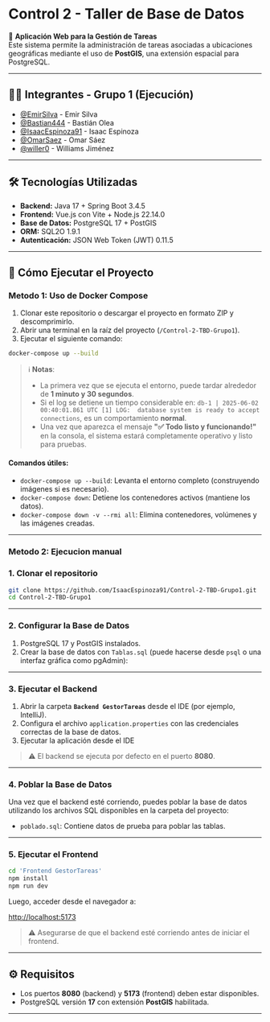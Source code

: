 # Control 2 - Taller de Base de Datos

📌 **Aplicación Web para la Gestión de Tareas**  
Este sistema permite la administración de tareas asociadas a ubicaciones geográficas mediante el uso de **PostGIS**, una extensión espacial para PostgreSQL.

---

## 👨‍💻 Integrantes - Grupo 1 (Ejecución)

- [@EmirSilva](https://github.com/EmirSilva) - Emir Silva  
- [@Bastian444](https://github.com/Bastian444) - Bastián Olea  
- [@IsaacEspinoza91](https://github.com/IsaacEspinoza91) - Isaac Espinoza  
- [@OmarSaez](https://github.com/OmarSaez) - Omar Sáez  
- [@willer0](https://github.com/willer0) - Williams Jiménez  

---

## 🛠️ Tecnologías Utilizadas

- **Backend:** Java 17 + Spring Boot 3.4.5  
- **Frontend:** Vue.js con Vite + Node.js 22.14.0  
- **Base de Datos:** PostgreSQL 17 + PostGIS  
- **ORM:** SQL2O 1.9.1  
- **Autenticación:** JSON Web Token (JWT) 0.11.5  

---

## 🚀 Cómo Ejecutar el Proyecto

### Metodo 1: Uso de Docker Compose

1. Clonar este repositorio o descargar el proyecto en formato ZIP y descomprimirlo.
2. Abrir una terminal en la raíz del proyecto (`/Control-2-TBD-Grupo1`).
3. Ejecutar el siguiente comando:

```bash
docker-compose up --build
```

> ℹ️ **Notas**:
>
> * La primera vez que se ejecuta el entorno, puede tardar alrededor de **1 minuto y 30 segundos**.
> * Si el log se detiene un tiempo considerable en:
>   `db-1 | 2025-06-02 00:40:01.861 UTC [1] LOG:  database system is ready to accept connections`, es un comportamiento **normal**.
> * Una vez que aparezca el mensaje **"✅ Todo listo y funcionando!"** en la consola, el sistema estará completamente operativo y listo para pruebas.

#### Comandos útiles:

* `docker-compose up --build`: Levanta el entorno completo (construyendo imágenes si es necesario).
* `docker-compose down`: Detiene los contenedores activos (mantiene los datos).
* `docker-compose down -v --rmi all`: Elimina contenedores, volúmenes y las imágenes creadas.

---

### Metodo 2: Ejecucion manual

### 1. Clonar el repositorio

```bash
git clone https://github.com/IsaacEspinoza91/Control-2-TBD-Grupo1.git
cd Control-2-TBD-Grupo1
```

---

### 2. Configurar la Base de Datos

1. PostgreSQL 17 y PostGIS instalados.
2. Crear la base de datos con `Tablas.sql` (puede hacerse desde `psql` o una interfaz gráfica como pgAdmin):

---

### 3. Ejecutar el Backend

1. Abrir la carpeta **`Backend GestorTareas`** desde el IDE (por ejemplo, IntelliJ).
2. Configura el archivo `application.properties` con las credenciales correctas de la base de datos.
3. Ejecutar la aplicación desde el IDE

> ⚠️ El backend se ejecuta por defecto en el puerto **8080**.

---

### 4. Poblar la Base de Datos

Una vez que el backend esté corriendo, puedes poblar la base de datos utilizando los archivos SQL disponibles en la carpeta del proyecto:

- `poblado.sql`: Contiene datos de prueba para poblar las tablas.

---

### 5. Ejecutar el Frontend

```bash
cd 'Frontend GestorTareas'
npm install
npm run dev
```

Luego, acceder desde el navegador a:

[http://localhost:5173](http://localhost:5173)

> ⚠️ Asegurarse de que el backend esté corriendo antes de iniciar el frontend.

---

## ⚙️ Requisitos

- Los puertos **8080** (backend) y **5173** (frontend) deben estar disponibles.
- PostgreSQL versión **17** con extensión **PostGIS** habilitada.

---